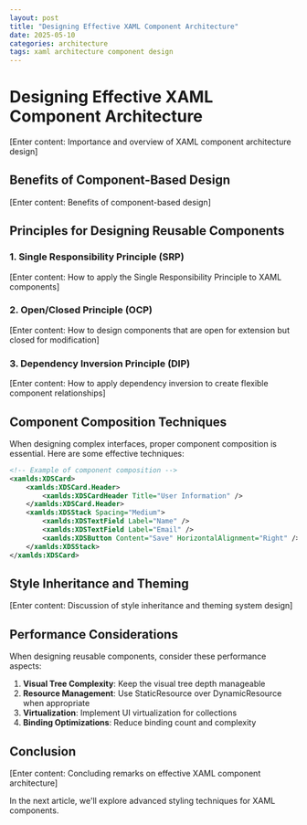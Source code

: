 ```yaml
---
layout: post
title: "Designing Effective XAML Component Architecture"
date: 2025-05-10
categories: architecture
tags: xaml architecture component design
---
```


# Designing Effective XAML Component Architecture

[Enter content: Importance and overview of XAML component architecture design]

## Benefits of Component-Based Design

[Enter content: Benefits of component-based design]

## Principles for Designing Reusable Components

### 1. Single Responsibility Principle (SRP)

[Enter content: How to apply the Single Responsibility Principle to XAML components]

### 2. Open/Closed Principle (OCP)

[Enter content: How to design components that are open for extension but closed for modification]

### 3. Dependency Inversion Principle (DIP)

[Enter content: How to apply dependency inversion to create flexible component relationships]

## Component Composition Techniques

When designing complex interfaces, proper component composition is essential. Here are some effective techniques:

```xml
<!-- Example of component composition -->
<xamlds:XDSCard>
    <xamlds:XDSCard.Header>
        <xamlds:XDSCardHeader Title="User Information" />
    </xamlds:XDSCard.Header>
    <xamlds:XDSStack Spacing="Medium">
        <xamlds:XDSTextField Label="Name" />
        <xamlds:XDSTextField Label="Email" />
        <xamlds:XDSButton Content="Save" HorizontalAlignment="Right" />
    </xamlds:XDSStack>
</xamlds:XDSCard>
```

## Style Inheritance and Theming

[Enter content: Discussion of style inheritance and theming system design]

## Performance Considerations

When designing reusable components, consider these performance aspects:

1. **Visual Tree Complexity**: Keep the visual tree depth manageable
2. **Resource Management**: Use StaticResource over DynamicResource when appropriate
3. **Virtualization**: Implement UI virtualization for collections
4. **Binding Optimizations**: Reduce binding count and complexity

## Conclusion

[Enter content: Concluding remarks on effective XAML component architecture]

In the next article, we'll explore advanced styling techniques for XAML components.
